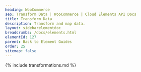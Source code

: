 ```yaml
---
heading: WooCommerce
seo: Transform Data | WooCommerce | Cloud Elements API Docs
title: Transform Data
description: Transform and map data.
layout: sidebarelementdoc
breadcrumbs: /docs/elements.html
elementId: 127
parent: Back to Element Guides
order: 25
sitemap: false
---
```


{% include transformations.md %}
